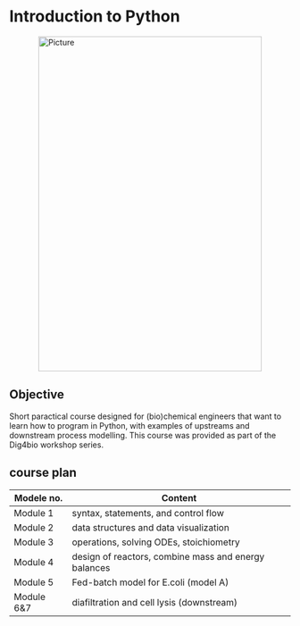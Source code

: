 
# Introduction to Python

<img src="../media/fleyer/ws1_flyer.jpeg" 
        alt="Picture" 
        width="400" 
        height="600" 
        style="display: block; margin: 0 auto" />

## Objective
Short paractical course designed for (bio)chemical engineers that want to learn how to program in Python,
with examples of upstreams and downstream process modelling. This course was provided as part of the Dig4bio workshop series. 

## course plan

| Modele no.   | Content                                                |
|--------------|--------------------------------------------------------|
|  Module 1    |   syntax, statements, and control flow                 |
|  Module 2    |   data structures and data visualization               |
|  Module 3    |   operations, solving ODEs, stoichiometry              |
|  Module 4    |   design of reactors, combine mass and energy balances |
|  Module 5    |   Fed-batch model for E.coli (model A)                 |
|  Module 6&7  |   diafiltration and cell lysis (downstream)            |
